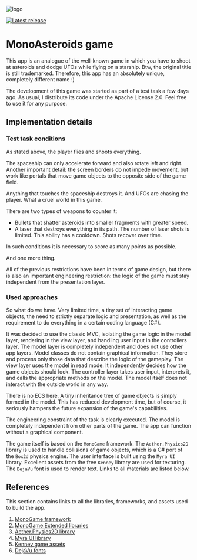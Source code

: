 ![logo](logo.gif)

[![Latest release](https://img.shields.io/github/v/release/ae9o/mono-asteroids?display_name=tag)](https://github.com/ae9o/mono-asteroids/releases)

# MonoAsteroids game

This app is an analogue of the well-known game in which you have to shoot at asteroids and dodge UFOs while flying on a
starship. Btw, the original title is still trademarked. Therefore, this app has an absolutely unique, completely 
different name :)

The development of this game was started as part of a test task a few days ago. As usual, I distribute its code under
the Apache License 2.0. Feel free to use it for any purpose.

## Implementation details

### Test task conditions

As stated above, the player flies and shoots everything.

The spaceship can only accelerate forward and also rotate left and right. Another important detail: the screen borders
do not impede movement, but work like portals that move game objects to the opposite side of the game field.

Anything that touches the spaceship destroys it. And UFOs are chasing the player. What a cruel world in this game.

There are two types of weapons to counter it:

- Bullets that shatter asteroids into smaller fragments with greater speed.
- A laser that destroys everything in its path. The number of laser shots is limited. This ability has a cooldown.
Shots recover over time.

In such conditions it is necessary to score as many points as possible.

And one more thing.

All of the previous restrictions have been in terms of game design, but there is also an important engineering
restriction: the logic of the game must stay independent from the presentation layer.

### Used approaches

So what do we have. Very limited time, a tiny set of interacting game objects, the need to strictly separate logic and
presentation, as well as the requirement to do everything in a certain coding language (C#).

It was decided to use the classic MVC, isolating the game logic in the model layer, rendering in the view layer, and
handling user input in the controllers layer. The model layer is completely independent and does not use other app
layers. Model classes do not contain graphical information. They store and process only those data that describe the
logic of the gameplay. The view layer uses the model in read mode. It independently decides how the game objects should
look. The controller layer takes user input, interprets it, and calls the appropriate methods on the model. The model
itself does not interact with the outside world in any way.

There is no ECS here. A tiny inheritance tree of game objects is simply formed in the model. This has reduced
development time, but of course, it seriously hampers the future expansion of the game's capabilities.

The engineering constraint of the task is clearly executed. The model is completely independent from other parts of the
game. The app can function without a graphical component.

The game itself is based on the `MonoGame` framework. The `Aether.Physics2D` library is used to handle collisions of
game objects, which is a C# port of the `Box2d` physics engine. The user interface is built using the `Myra UI` library.
Excellent assets from the free `Kenney` library are used for texturing. The `DejaVu` font is used to render text. Links
to all materials are listed below.

## References

This section contains links to all the libraries, frameworks, and assets used to build the app.

1. [MonoGame framework](https://www.monogame.net/)
2. [MonoGame.Extended libraries](https://github.com/craftworkgames/MonoGame.Extended)
3. [Aether.Physics2D library](https://github.com/tainicom/Aether.Physics2D)
4. [Myra UI library](https://github.com/rds1983/Myra)
5. [Kenney game assets](https://www.kenney.nl/)
6. [DejaVu fonts](https://dejavu-fonts.github.io/)